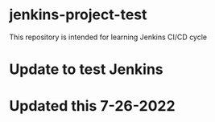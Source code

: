 # jenkins-project-test
This repository is intended for learning Jenkins CI/CD cycle

# Update to test Jenkins

# Updated this 7-26-2022
